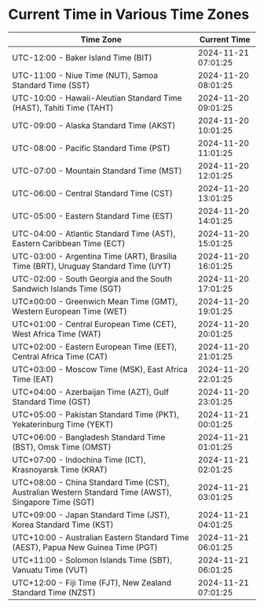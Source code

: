 # Current Time in Various Time Zones

| Time Zone | Current Time |
|-----------|--------------|
| UTC-12:00 - Baker Island Time (BIT) | 2024-11-21 07:01:25 |
| UTC-11:00 - Niue Time (NUT), Samoa Standard Time (SST) | 2024-11-20 08:01:25 |
| UTC-10:00 - Hawaii-Aleutian Standard Time (HAST), Tahiti Time (TAHT) | 2024-11-20 09:01:25 |
| UTC-09:00 - Alaska Standard Time (AKST) | 2024-11-20 10:01:25 |
| UTC-08:00 - Pacific Standard Time (PST) | 2024-11-20 11:01:25 |
| UTC-07:00 - Mountain Standard Time (MST) | 2024-11-20 12:01:25 |
| UTC-06:00 - Central Standard Time (CST) | 2024-11-20 13:01:25 |
| UTC-05:00 - Eastern Standard Time (EST) | 2024-11-20 14:01:25 |
| UTC-04:00 - Atlantic Standard Time (AST), Eastern Caribbean Time (ECT) | 2024-11-20 15:01:25 |
| UTC-03:00 - Argentina Time (ART), Brasília Time (BRT), Uruguay Standard Time (UYT) | 2024-11-20 16:01:25 |
| UTC-02:00 - South Georgia and the South Sandwich Islands Time (SGT) | 2024-11-20 17:01:25 |
| UTC±00:00 - Greenwich Mean Time (GMT), Western European Time (WET) | 2024-11-20 19:01:25 |
| UTC+01:00 - Central European Time (CET), West Africa Time (WAT) | 2024-11-20 20:01:25 |
| UTC+02:00 - Eastern European Time (EET), Central Africa Time (CAT) | 2024-11-20 21:01:25 |
| UTC+03:00 - Moscow Time (MSK), East Africa Time (EAT) | 2024-11-20 22:01:25 |
| UTC+04:00 - Azerbaijan Time (AZT), Gulf Standard Time (GST) | 2024-11-20 23:01:25 |
| UTC+05:00 - Pakistan Standard Time (PKT), Yekaterinburg Time (YEKT) | 2024-11-21 00:01:25 |
| UTC+06:00 - Bangladesh Standard Time (BST), Omsk Time (OMST) | 2024-11-21 01:01:25 |
| UTC+07:00 - Indochina Time (ICT), Krasnoyarsk Time (KRAT) | 2024-11-21 02:01:25 |
| UTC+08:00 - China Standard Time (CST), Australian Western Standard Time (AWST), Singapore Time (SGT) | 2024-11-21 03:01:25 |
| UTC+09:00 - Japan Standard Time (JST), Korea Standard Time (KST) | 2024-11-21 04:01:25 |
| UTC+10:00 - Australian Eastern Standard Time (AEST), Papua New Guinea Time (PGT) | 2024-11-21 06:01:25 |
| UTC+11:00 - Solomon Islands Time (SBT), Vanuatu Time (VUT) | 2024-11-21 06:01:25 |
| UTC+12:00 - Fiji Time (FJT), New Zealand Standard Time (NZST) | 2024-11-21 07:01:25 |
